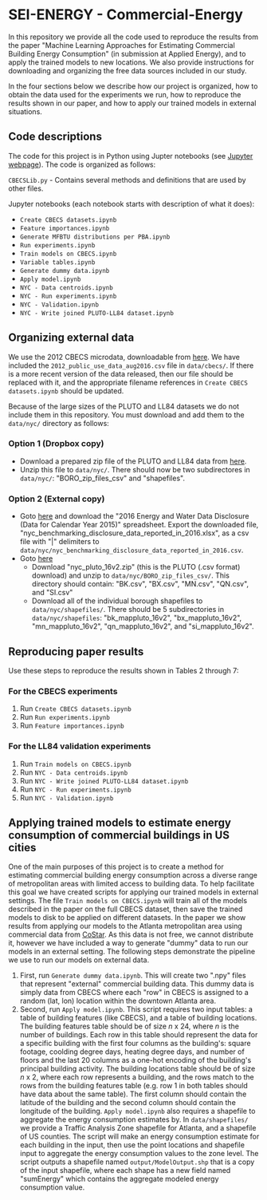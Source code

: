 # SEI-ENERGY - Commercial-Energy

In this repository we provide all the code used to reproduce the results from the paper "Machine Learning Approaches for Estimating Commercial Building Energy Consumption" (in submission at Applied Energy), and to apply the trained models to new locations. We also provide instructions for downloading and organizing the free data sources included in our study.

In the four sections below we describe how our project is organized, how to obtain the data used for the experiments we run, how to reproduce the results shown in our paper, and how to apply our trained models in external situations.



## Code descriptions

The code for this project is in Python using Jupter notebooks (see [Jupyter webpage](http://jupyter.org/)). The code is organized as follows:

`CBECSLib.py` - Contains several methods and definitions that are used by other files.

Jupyter notebooks (each notebook starts with description of what it does):
- `Create CBECS datasets.ipynb`
- `Feature importances.ipynb` 
- `Generate MFBTU distributions per PBA.ipynb`
- `Run experiments.ipynb`
- `Train models on CBECS.ipynb`
- `Variable tables.ipynb`
- `Generate dummy data.ipynb`
- `Apply model.ipynb`
- `NYC - Data centroids.ipynb`
- `NYC - Run experiments.ipynb`
- `NYC - Validation.ipynb`
- `NYC - Write joined PLUTO-LL84 dataset.ipynb`



## Organizing external data

We use the 2012 CBECS microdata, downloadable from [here](https://www.eia.gov/consumption/commercial/data/2012/index.php?view=microdata). We have included the `2012_public_use_data_aug2016.csv` file in `data/cbecs/`. If there is a more recent version of the data released, then our file should be replaced with it, and the appropriate filename references in `Create CBECS datasets.ipynb` should be updated.

Because of the large sizes of the PLUTO and LL84 datasets we do not include them in this repository. You must download and add them to the `data/nyc/` directory as follows:


### Option 1 (Dropbox copy)
- Download a prepared zip file of the PLUTO and LL84 data from [here](https://u45223629.dl.dropboxusercontent.com/u/45223629/nyc.zip).
- Unzip this file to `data/nyc/`. There should now be two subdirectores in `data/nyc/`: "BORO_zip_files_csv" and "shapefiles".


### Option 2 (External copy)
- Goto [here](http://www.nyc.gov/html/gbee/html/plan/ll84_scores.shtml) and download the "2016 Energy and Water Data Disclosure (Data for Calendar Year 2015)" spreadsheet. Export the downloaded file, "nyc_benchmarking_disclosure_data_reported_in_2016.xlsx", as a csv file with "|" delimiters to `data/nyc/nyc_benchmarking_disclosure_data_reported_in_2016.csv`.
- Goto [here](https://www1.nyc.gov/site/planning/data-maps/open-data/dwn-pluto-mappluto.page)
    - Download "nyc_pluto_16v2.zip" (this is the PLUTO (.csv format) download) and unzip to `data/nyc/BORO_zip_files_csv/`. This directory should contain: "BK.csv", "BX.csv", "MN.csv", "QN.csv", and "SI.csv"
    - Download all of the individual borough shapefiles to `data/nyc/shapefiles/`. There should be 5 subdirectories in `data/nyc/shapefiles`: "bk_mappluto_16v2", "bx_mappluto_16v2", "mn_mappluto_16v2", "qn_mappluto_16v2", and "si_mappluto_16v2".



## Reproducing paper results

Use these steps to reproduce the results shown in Tables 2 through 7:


### For the CBECS experiments

1. Run `Create CBECS datasets.ipynb`
2. Run `Run experiments.ipynb`
3. Run `Feature importances.ipynb`


### For the LL84 validation experiments

1. Run `Train models on CBECS.ipynb`
2. Run `NYC - Data centroids.ipynb`
3. Run `NYC - Write joined PLUTO-LL84 dataset.ipynb`
4. Run `NYC - Run experiments.ipynb`
5. Run `NYC - Validation.ipynb`



## Applying trained models to estimate energy consumption of commercial buildings in US cities

One of the main purposes of this project is to create a method for estimating commercial building energy consumption across a diverse range of metropolitan areas with limited access to building data. To help facilitate this goal we have created scripts for applying our trained models in external settings. The file `Train models on CBECS.ipynb` will train all of the models described in the paper on the full CBECS dataset, then save the trained models to disk to be applied on different datasets. In the paper we show results from applying our models to the Atlanta metropolitan area using commercial data from [CoStar](http://www.costar.com/). As this data is not free, we cannot distribute it, however we have included a way to generate "dummy" data to run our models in an external setting. The following steps demonstrate the pipeline we use to run our models on external data.

1. First, run `Generate dummy data.ipynb`. This will create two ".npy" files that represent "external" commercial building data. This dummy data is simply data from CBECS where each "row" in CBECS is assigned to a random (lat, lon) location within the downtown Atlanta area.
2. Second, run `Apply model.ipynb`. This script requires two input tables: a table of building features (like CBECS), and a table of building locations. The building features table should be of size _n_ x 24, where _n_ is the number of buildings. Each row in this table should represent the data for a specific building with the first four columns as the building's: square footage, coolding degree days, heating degree days, and number of floors and the last 20 columns as a one-hot encoding of the building's principal building activity. The building locations table should be of size _n_ x 2, where each row represents a building, and the rows match to the rows from the building features table (e.g. row 1 in both tables should have data about the same table). The first column should contain the latitude of the building and the second column should contain the longitude of the building. `Apply model.ipynb` also requires a shapefile to aggregate the energy consumption estimates by. In `data/shapefiles/` we provide a Traffic Analysis Zone shapefile for Atlanta, and a shapefile of US counties. The script will make an energy consumption estimate for each building in the input, then use the point locations and shapefile input to aggregate the energy consumption values to the zone level. The script outputs a shapefile named `output/ModelOutput.shp` that is a copy of the input shapefile, where each shape has a new field named "sumEnergy" which contains the aggregate modeled energy consumption value.